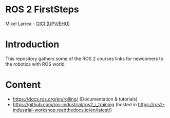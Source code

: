 # ROS 2 FirstSteps
Mikel Larrea - [GICI (UPV/EHU)](https://www.ehu.eus/gici)

# Introduction
This repository gathers some of the ROS 2 courses links  for newcomers to the robotics with ROS world.

# Content

- https://docs.ros.org/en/rolling/ (Documentation & tutorials)
- https://github.com/ros-industrial/ros2_i_training (hosted in https://ros2-industrial-workshop.readthedocs.io/en/latest/)
